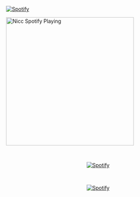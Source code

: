 [![Spotify](https://spotifynicc.vercel.app/api/spotify)](https://open.spotify.com/user/31xr6mapjgtvmiwlrptm4cajadla?si=881475cc6f234451)



[<img src="https://spotifynicc.vercel.app/api/spotify" alt="Nicc Spotify Playing" width="350" />](https://open.spotify.com/user/31xr6mapjgtvmiwlrptm4cajadla)


&nbsp;<div align="center">
  [![Spotify](https://spotifynicc-n7tralhas-projects.vercel.app/api/spotify?background_color=0d1117&border_color=ffffff)](https://open.spotify.com/user/Richardd)

&nbsp;<div align="center">
  [![Spotify](https://novatorem.vercel.app/api/spotify?background_color=0d1117&border_color=ffffff)](https://open.spotify.com/user/omnitenebris)
</div>
